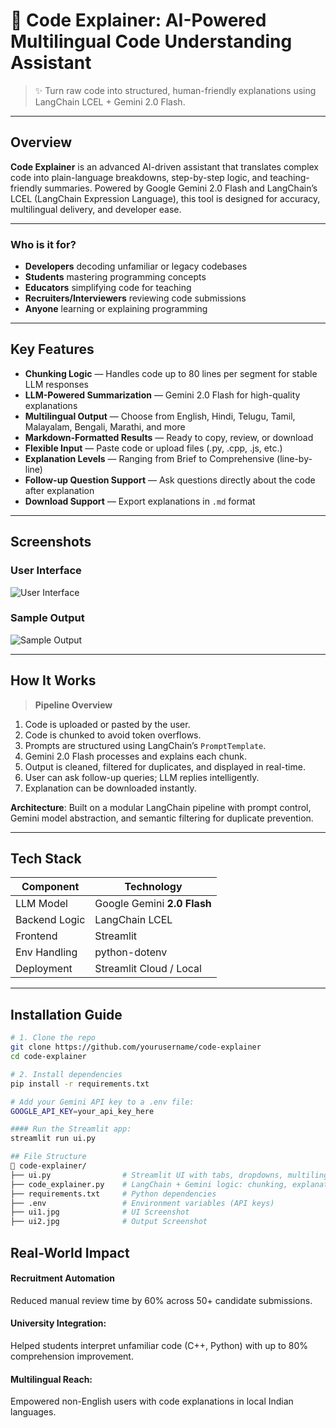 # 🤖 Code Explainer: AI-Powered Multilingual Code Understanding Assistant

> ✨ Turn raw code into structured, human-friendly explanations using LangChain LCEL + Gemini 2.0 Flash.

---

## Overview

**Code Explainer** is an advanced AI-driven assistant that translates complex code into plain-language breakdowns, step-by-step logic, and teaching-friendly summaries. Powered by Google Gemini 2.0 Flash and LangChain’s LCEL (LangChain Expression Language), this tool is designed for accuracy, multilingual delivery, and developer ease.

---

### Who is it for?

- **Developers** decoding unfamiliar or legacy codebases
-  **Students** mastering programming concepts
-  **Educators** simplifying code for teaching
-  **Recruiters/Interviewers** reviewing code submissions
-  **Anyone** learning or explaining programming

---

## Key Features

- **Chunking Logic**     — Handles code up to 80 lines per segment for stable LLM responses
-  **LLM-Powered Summarization** — Gemini 2.0 Flash for high-quality explanations
-  **Multilingual Output** — Choose from English, Hindi, Telugu, Tamil, Malayalam, Bengali, Marathi, and more
-  **Markdown-Formatted Results** — Ready to copy, review, or download
-  **Flexible Input** — Paste code or upload files (.py, .cpp, .js, etc.)
-  **Explanation Levels** — Ranging from Brief to Comprehensive (line-by-line)
-  **Follow-up Question Support** — Ask questions directly about the code after explanation
- **Download Support** — Export explanations in `.md` format

---

## Screenshots

### User Interface
![User Interface](ui1.jpg)

### Sample Output
![Sample Output](ui2.jpg)

---

## How It Works

> **Pipeline Overview**

1. Code is uploaded or pasted by the user.
2.  Code is chunked to avoid token overflows.
3.  Prompts are structured using LangChain’s `PromptTemplate`.
4.  Gemini 2.0 Flash processes and explains each chunk.
5.  Output is cleaned, filtered for duplicates, and displayed in real-time.
6.  User can ask follow-up queries; LLM replies intelligently.
7.  Explanation can be downloaded instantly.

**Architecture**: Built on a modular LangChain pipeline with prompt control, Gemini model abstraction, and semantic filtering for duplicate prevention.

---

## Tech Stack

| Component        | Technology             |
|------------------|------------------------|
|  LLM Model     | Google Gemini **2.0 Flash** |
| Backend Logic | LangChain LCEL         |
|  Frontend       | Streamlit              |
|  Env Handling  | python-dotenv          |
|  Deployment    | Streamlit Cloud / Local |

---

## Installation Guide

```bash
# 1. Clone the repo
git clone https://github.com/yourusername/code-explainer
cd code-explainer

# 2. Install dependencies
pip install -r requirements.txt

# Add your Gemini API key to a .env file:
GOOGLE_API_KEY=your_api_key_here

#### Run the Streamlit app:
streamlit run ui.py

## File Structure
📁 code-explainer/
├── ui.py                # Streamlit UI with tabs, dropdowns, multilingual support
├── code_explainer.py    # LangChain + Gemini logic: chunking, explanation, QA
├── requirements.txt     # Python dependencies
├── .env                 # Environment variables (API keys)
├── ui1.jpg              # UI Screenshot
├── ui2.jpg              # Output Screenshot
```

## Real-World Impact
 
#### Recruitment Automation
Reduced manual review time by 60% across 50+ candidate submissions.

#### University Integration:

Helped students interpret unfamiliar code (C++, Python) with up to 80% comprehension improvement.

#### Multilingual Reach:

Empowered non-English users with code explanations in local Indian languages.
